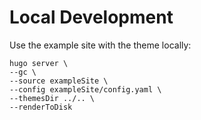 # Local Development

Use the example site with the theme locally:

```
hugo server \
--gc \
--source exampleSite \
--config exampleSite/config.yaml \
--themesDir ../.. \
--renderToDisk
```
